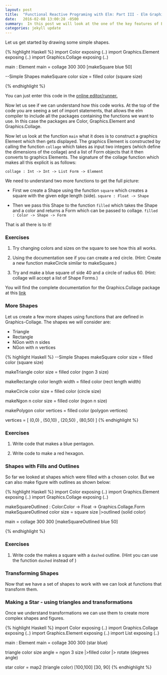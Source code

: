 ```yaml
---
layout: post
title:  "Functional Reactive Programing with Elm: Part III - Elm Graphics"
date:   2016-02-08 13:00:28 -0500
summary:  In this post we will look at the one of the key features of Elm, Graphics. Doing graphics in a functional programming languages allows us to use the composability of functional languages to make our graphics programs more compositional. We will see how this reflects the  compositonal nature of the way transformations act on Shapes.
categories: jekyll update
---
```


Let us get started by drawing some simple shapes.

{% highlight Haskell %}
import Color exposing (..)
import Graphics.Element exposing (..)
import Graphics.Collage exposing (..)

main : Element
main =
  collage 300 300
    [makeSquare blue 50]

--Simple Shapes
makeSquare color size =
  filled color (square size)

{% endhighlight %}

You can just enter this code in the [online editor/runner.][try-elm]

Now let us see if we can understand how this code works.
At the top of the code you are seeing a set of import statements, that allows the elm compiler to include all the packages containing the functions we want to use. In this case the packages are Color, Graphics.Element  and Graphics.Collage.

Now let us look at the function `main` what it does is to construct a graphics Element which then gets displayed. The graphics Element is constructed by calling the function `collage` which takes as input two integers (which define the dimensions of the collage) and a list of Form objects that it then converts to graphics Elements. The signature of the collage function which makes all this explicit is as follows:

`collage : Int -> Int -> List Form -> Element`

We need to understand two more functions to get the full picture:

* First we create a Shape using the function `square` which creates a square with the given edge length (side).
`square : Float -> Shape`

* Then we pass this Shape to the function `filled` which takes the Shape and a color and returns a Form which can be passed to collage.
`filled : Color -> Shape -> Form`

That is all there is to it!

### Exercises

1. Try changing colors and sizes on the square to see how this all works.

2. Using the documentation see if you can create a red circle. (Hint: Create a new function makeCircle similar to makeSquare.)

3. Try and make a blue square of side 40 and a circle of radius 60. (Hint: collage will accept a list of Shape Forms.)

You will find the complete documentation for the Graphics.Collage package at this [link][elm-graphics-collage]

### More Shapes

Let us create a few more shapes using functions that are defined in Graphics-Collage. The shapes we will consider are:

* Triangle
* Rectangle
* NGon with n sides
* NGon with n vertices

{% highlight Haskell %}
--Simple Shapes
makeSquare color size =
  filled color (square size)

makeTriangle color size =
  filled color (ngon 3 size)

makeRectangle color length width =
  filled color (rect length width)

makeCircle color size =
  filled color (circle size)

makeNgon n color size =
  filled color (ngon n size)

makePolygon color vertices  =
  filled color (polygon vertices)

vertices = [  (0,0)
            , (50,10)
            , (20,50)
            , (80,50)
            ]
{% endhighlight %}

### Exercises

1. Write code that makes a blue pentagon.

2. Write code to make a red hexagon.

### Shapes with Fills and Outlines

So far we looked at shapes which were filled with a chosen color. But we can also make figure with outlines as shown below:

{% highlight Haskell %}
import Color exposing (..)
import Graphics.Element exposing (..)
import Graphics.Collage exposing (..)

makeSquareOutlined : Color.Color -> Float -> Graphics.Collage.Form
makeSquareOutlined color size =
 square size
 |>outlined (solid color)

main =
  collage 300 300
    [makeSquareOutlined blue 50]

{% endhighlight %}

### Exercises

1. Write code the makes a square with a `dashed` outline.
(Hint you can use the function `dashed` instead of )

### Transforming Shapes

Now that we have a set of shapes to work with we can look at functions that transform them.


### Making a Star - using triangles and transformations

Once we understand transformations we can use them to create more complex shapes and figures.

{% highlight Haskell %}
import Color exposing (..)
import Graphics.Collage exposing (..)
import Graphics.Element exposing (..)
import List exposing (..)

main : Element
main =
  collage 300 300 (star blue)

triangle color size angle =
  ngon 3 size
  |>filled color
  |> rotate (degrees angle)

star color = map2 (triangle color) [100,100] [30, 90]
{% endhighlight %}

[try-elm]: http://elm-lang.org/try
[elm-core]:http://package.elm-lang.org/packages/elm-lang/core/3.0.0/
[elm-packages]: http://package.elm-lang.org/
[Czaplicki-talk]: https://www.youtube.com/watch?v=ZTliDiWDV0k
[elm-graphics-collage]:http://package.elm-lang.org/packages/elm-lang/core/2.0.1/Graphics-Collage
